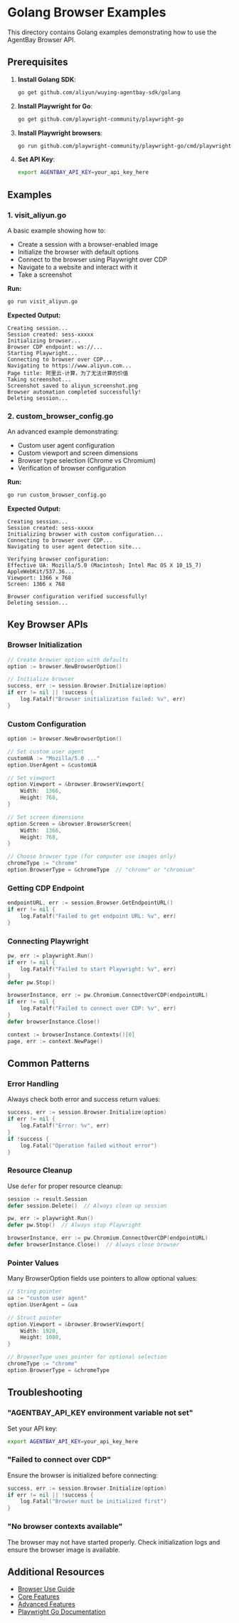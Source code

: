 # Golang Browser Examples

This directory contains Golang examples demonstrating how to use the AgentBay Browser API.

## Prerequisites

1. **Install Golang SDK**:
   ```bash
   go get github.com/aliyun/wuying-agentbay-sdk/golang
   ```

2. **Install Playwright for Go**:
   ```bash
   go get github.com/playwright-community/playwright-go
   ```

3. **Install Playwright browsers**:
   ```bash
   go run github.com/playwright-community/playwright-go/cmd/playwright@latest install chromium
   ```

4. **Set API Key**:
   ```bash
   export AGENTBAY_API_KEY=your_api_key_here
   ```

## Examples

### 1. visit_aliyun.go

A basic example showing how to:
- Create a session with a browser-enabled image
- Initialize the browser with default options
- Connect to the browser using Playwright over CDP
- Navigate to a website and interact with it
- Take a screenshot

**Run:**
```bash
go run visit_aliyun.go
```

**Expected Output:**
```
Creating session...
Session created: sess-xxxxx
Initializing browser...
Browser CDP endpoint: ws://...
Starting Playwright...
Connecting to browser over CDP...
Navigating to https://www.aliyun.com...
Page title: 阿里云-计算，为了无法计算的价值
Taking screenshot...
Screenshot saved to aliyun_screenshot.png
Browser automation completed successfully!
Deleting session...
```

### 2. custom_browser_config.go

An advanced example demonstrating:
- Custom user agent configuration
- Custom viewport and screen dimensions
- Browser type selection (Chrome vs Chromium)
- Verification of browser configuration

**Run:**
```bash
go run custom_browser_config.go
```

**Expected Output:**
```
Creating session...
Session created: sess-xxxxx
Initializing browser with custom configuration...
Connecting to browser over CDP...
Navigating to user agent detection site...

Verifying browser configuration:
Effective UA: Mozilla/5.0 (Macintosh; Intel Mac OS X 10_15_7) AppleWebKit/537.36...
Viewport: 1366 x 768
Screen: 1366 x 768

Browser configuration verified successfully!
Deleting session...
```

## Key Browser APIs

### Browser Initialization

```go
// Create browser option with defaults
option := browser.NewBrowserOption()

// Initialize browser
success, err := session.Browser.Initialize(option)
if err != nil || !success {
    log.Fatalf("Browser initialization failed: %v", err)
}
```

### Custom Configuration

```go
option := browser.NewBrowserOption()

// Set custom user agent
customUA := "Mozilla/5.0 ..."
option.UserAgent = &customUA

// Set viewport
option.Viewport = &browser.BrowserViewport{
    Width:  1366,
    Height: 768,
}

// Set screen dimensions
option.Screen = &browser.BrowserScreen{
    Width:  1366,
    Height: 768,
}

// Choose browser type (for computer use images only)
chromeType := "chrome"
option.BrowserType = &chromeType  // "chrome" or "chromium"
```

### Getting CDP Endpoint

```go
endpointURL, err := session.Browser.GetEndpointURL()
if err != nil {
    log.Fatalf("Failed to get endpoint URL: %v", err)
}
```

### Connecting Playwright

```go
pw, err := playwright.Run()
if err != nil {
    log.Fatalf("Failed to start Playwright: %v", err)
}
defer pw.Stop()

browserInstance, err := pw.Chromium.ConnectOverCDP(endpointURL)
if err != nil {
    log.Fatalf("Failed to connect over CDP: %v", err)
}
defer browserInstance.Close()

context := browserInstance.Contexts()[0]
page, err := context.NewPage()
```

## Common Patterns

### Error Handling

Always check both error and success return values:

```go
success, err := session.Browser.Initialize(option)
if err != nil {
    log.Fatalf("Error: %v", err)
}
if !success {
    log.Fatal("Operation failed without error")
}
```

### Resource Cleanup

Use `defer` for proper resource cleanup:

```go
session := result.Session
defer session.Delete()  // Always clean up session

pw, err := playwright.Run()
defer pw.Stop()  // Always stop Playwright

browserInstance, err := pw.Chromium.ConnectOverCDP(endpointURL)
defer browserInstance.Close()  // Always close browser
```

### Pointer Values

Many BrowserOption fields use pointers to allow optional values:

```go
// String pointer
ua := "custom user agent"
option.UserAgent = &ua

// Struct pointer
option.Viewport = &browser.BrowserViewport{
    Width: 1920,
    Height: 1080,
}

// BrowserType uses pointer for optional selection
chromeType := "chrome"
option.BrowserType = &chromeType
```

## Troubleshooting

### "AGENTBAY_API_KEY environment variable not set"

Set your API key:
```bash
export AGENTBAY_API_KEY=your_api_key_here
```

### "Failed to connect over CDP"

Ensure the browser is initialized before connecting:
```go
success, err := session.Browser.Initialize(option)
if err != nil || !success {
    log.Fatal("Browser must be initialized first")
}
```

### "No browser contexts available"

The browser may not have started properly. Check initialization logs and ensure the browser image is available.

## Additional Resources

- [Browser Use Guide](../../../docs/guides/browser-use/README.md)
- [Core Features](../../../docs/guides/browser-use/core-features.md)
- [Advanced Features](../../../docs/guides/browser-use/advance-features.md)
- [Playwright Go Documentation](https://playwright.dev/docs/intro)

